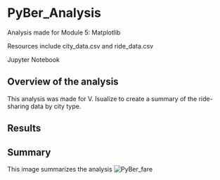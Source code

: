 # PyBer_Analysis
Analysis made for Module 5: Matplotlib

Resources include city_data.csv and ride_data.csv

Jupyter Notebook

## Overview of the analysis
This analysis was made for V. Isualize to create a summary of the ride-sharing data by city type.

## Results


## Summary
This image summarizes the analysis
![PyBer_fare](https://user-images.githubusercontent.com/104603046/172984019-ed86fc81-184c-4582-9b07-2e9c2e38faca.png)
